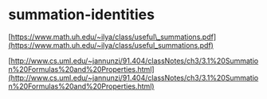 # summation-identities

[https://www.math.uh.edu/~ilya/class/useful\_summations.pdf](https://www.math.uh.edu/~ilya/class/useful_summations.pdf)

[http://www.cs.uml.edu/~jannunzi/91.404/classNotes/ch3/3.1%20Summation%20Formulas%20and%20Properties.html](http://www.cs.uml.edu/~jannunzi/91.404/classNotes/ch3/3.1%20Summation%20Formulas%20and%20Properties.html)

